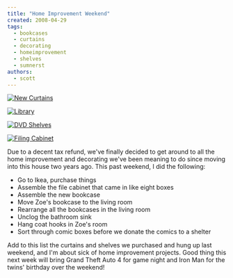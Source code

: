 ```yaml
---
title: "Home Improvement Weekend"
created: 2008-04-29
tags:
  - bookcases
  - curtains
  - decorating
  - homeimprovement
  - shelves
  - sumnerst
authors:
  - scott
---
```


[![New Curtains](/images/2451049568_00e1826b3b_t.jpg)](http://www.flickr.com/photos/spaceninja/2451049568/)

[![Library](/images/2451049314_f13e54e6cb_t.jpg)](http://www.flickr.com/photos/spaceninja/2451049314/)

[![DVD Shelves](/images/2451048374_d244afe1ab_t.jpg)](http://www.flickr.com/photos/spaceninja/2451048374/)

[![Filing Cabinet](/images/2450222129_dc801e3e99_t.jpg)](http://www.flickr.com/photos/spaceninja/2450222129/)

Due to a decent tax refund, we've finally decided to get around to all the home improvement and decorating we've been meaning to do since moving into this house two years ago. This past weekend, I did the following:

- Go to Ikea, purchase things
- Assemble the file cabinet that came in like eight boxes
- Assemble the new bookcase
- Move Zoe's bookcase to the living room
- Rearrange all the bookcases in the living room
- Unclog the bathroom sink
- Hang coat hooks in Zoe's room
- Sort through comic boxes before we donate the comics to a shelter

Add to this list the curtains and shelves we purchased and hung up last weekend, and I'm about sick of home improvement projects. Good thing this next week will bring Grand Theft Auto 4 for game night and Iron Man for the twins' birthday over the weekend!
